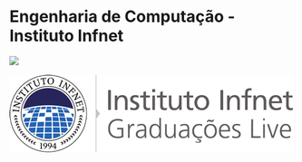 # Engenharia de Computação - Instituto Infnet

![](http://ForTheBadge.com/images/badges/built-with-love.svg)


![](images/logo.png)

